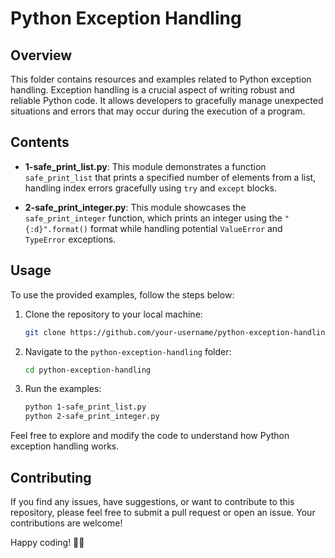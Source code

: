 # Python Exception Handling

## Overview

This folder contains resources and examples related to Python exception handling. Exception handling is a crucial aspect of writing robust and reliable Python code. It allows developers to gracefully manage unexpected situations and errors that may occur during the execution of a program.

## Contents

- **1-safe_print_list.py**: This module demonstrates a function `safe_print_list` that prints a specified number of elements from a list, handling index errors gracefully using `try` and `except` blocks.

- **2-safe_print_integer.py**: This module showcases the `safe_print_integer` function, which prints an integer using the `"{:d}".format()` format while handling potential `ValueError` and `TypeError` exceptions.

## Usage

To use the provided examples, follow the steps below:

1. Clone the repository to your local machine:

   ```bash
   git clone https://github.com/your-username/python-exception-handling.git
   ```

2. Navigate to the `python-exception-handling` folder:

   ```bash
   cd python-exception-handling
   ```

3. Run the examples:

   ```bash
   python 1-safe_print_list.py
   python 2-safe_print_integer.py
   ```

Feel free to explore and modify the code to understand how Python exception handling works.

## Contributing

If you find any issues, have suggestions, or want to contribute to this repository, please feel free to submit a pull request or open an issue. Your contributions are welcome!

Happy coding! 🐍✨
